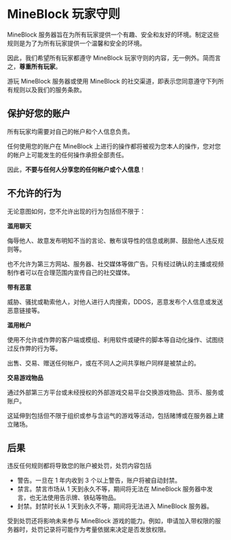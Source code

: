 # MineBlock 玩家守则
MineBlock 服务器旨在为所有玩家提供一个有趣、安全和友好的环境。制定这些规则是为了为所有玩家提供一个温馨和安全的环境。

因此，我们希望所有玩家都遵守 MineBlock 玩家守则的内容，无一例外。简而言之，**尊重所有玩家**。

游玩 MineBlock 服务器或使用 MineBlock 的社交渠道，即表示您同意遵守下列所有规则以及我们的服务条款。

## 保护好您的账户
所有玩家均需要对自己的帐户和个人信息负责。

任何使用您的账户在 MineBlock 上进行的操作都将被视为您本人的操作，您对您的帐户上可能发生的任何操作承担全部责任。

因此，**不要与任何人分享您的任何帐户或个人信息**！

## 不允许的行为
无论意图如何，您不允许出现的行为包括但不限于：

**滥用聊天**

侮辱他人、故意发布明知不当的言论、散布误导性的信息或刷屏、鼓励他人违反规则等。

也不允许为第三方网站、服务器、社交媒体等做广告。只有经过确认的主播或视频制作者可以在合理范围内宣传自己的社交媒体。

**带有恶意**

威胁、骚扰或勒索他人，对他人进行人肉搜索，DDOS，恶意发布个人信息或发送恶意链接等。

**滥用帐户**

使用不允许或作弊的客户端或模组、利用软件或硬件的脚本等自动化操作、试图绕过反作弊的行为等。

出售、交易、赠送任何帐户，或在不同人之间共享帐户同样是被禁止的。

**交易游戏物品**

通过外部第三方平台或未经授权的外部游戏交易平台交换游戏物品、货币、服务或账户。

这延伸到包括但不限于组织或参与含运气的游戏等活动，包括赌博或在服务器上建立赌场。

## 后果
违反任何规则都将导致您的账户被处罚，处罚内容包括
* 警告。一旦在 1 年内收到 3 个以上警告，账户将被自动封禁。
* 禁言。禁言市场从 1 天到永久不等，期间将无法在 MineBlock 服务器中发言，也无法使用告示牌、铁砧等物品。
* 封禁。封禁时长从 1 天到永久不等，期间将无法进入 MineBlock 服务器。

受到处罚还将影响未来参与 MineBlock 游戏的能力。例如，申请加入带权限的服务器时，处罚记录将可能作为考量依据来决定是否发放权限。